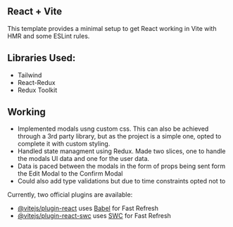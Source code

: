 ## React + Vite

This template provides a minimal setup to get React working in Vite with HMR and some ESLint rules.


## Libraries Used:
- Tailwind
- React-Redux
- Redux Toolkit

## Working

- Implemented modals usng custom css. This can also be achieved through a 3rd party library, but as the project is a simple one, opted to complete it with custom styling.
- Handled state managment using Redux. Made two slices, one to handle the modals UI data and one for the user data.
- Data is paced between the modals in the form of props being sent form the Edit Modal to the Confirm Modal
- Could also add type validations but due to time constraints opted not to

Currently, two official plugins are available:

- [@vitejs/plugin-react](https://github.com/vitejs/vite-plugin-react/blob/main/packages/plugin-react/README.md) uses [Babel](https://babeljs.io/) for Fast Refresh
- [@vitejs/plugin-react-swc](https://github.com/vitejs/vite-plugin-react-swc) uses [SWC](https://swc.rs/) for Fast Refresh
